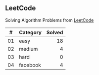 ## LeetCode

Solving Algorithm Problems from [LeetCode](https://leetcode.com/)

| #  |    Category    | Solved |
|:--:|:---------------|-------:|
| 01 |      easy      |   18   |
| 02 |     medium     |   4   |
| 03 |      hard      |   0   |
| 04 |    facebook    |   4   |
